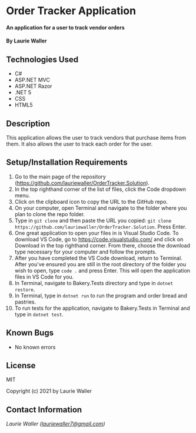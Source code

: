 # Order Tracker Application

#### An application for a user to track vendor orders

#### By **Laurie Waller**

## Technologies Used

* C#
* ASP.NET MVC
* ASP.NET Razor
* .NET 5
* CSS
* HTML5

## Description
This application allows the user to track vendors that purchase items from them. It also allows the user to track each order for the user. 

## Setup/Installation Requirements

  1. Go to the main page of the repository (https://github.com/lauriewaller/OrderTracker.Solution).
  2. In the top righthand corner of the list of files, click the Code dropdown menu.
  3. Click on the clipboard icon to copy the URL to the GitHub repo.
  4. On your computer, open Terminal and navigate to the folder where you plan to clone the repo folder.
  5. Type in `git clone` and then paste the URL you copied:
      `git clone https://github.com/lauriewaller/OrderTracker.Solution`. Press Enter.
  6. One great application to open your files in is Visual Studio Code. To download VS Code, go to https://code.visualstudio.com/ and click on Download in the top righthand corner. From there, choose the download type necessary for your computer and follow the prompts.
  7. After you have completed the VS Code download, return to Terminal. After you've ensured you are still in the root directory of the folder you wish to open, type `code .` and press Enter. This will open the application files in VS Code for you.
  8. In Terminal, navigate to Bakery.Tests directory and type in `dotnet restore`.
  9. In Terminal, type in `dotnet run` to run the program and order bread and pastries. 
  10. To run tests for the application, navigate to Bakery.Tests in Terminal and type in `dotnet test`.

## Known Bugs

* No known errors

## License

MIT

Copyright (c) 2021 by Laurie Waller

## Contact Information

_Laurie Waller (lauriewaller7@gmail.com)_
